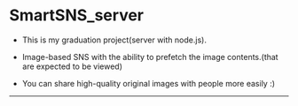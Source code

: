 SmartSNS_server
===================

* This is my graduation project(server with node.js).

* Image-based SNS with the ability to prefetch the image contents.(that are expected to be viewed)

* You can share high-quality original images with people more easily :)

*****
